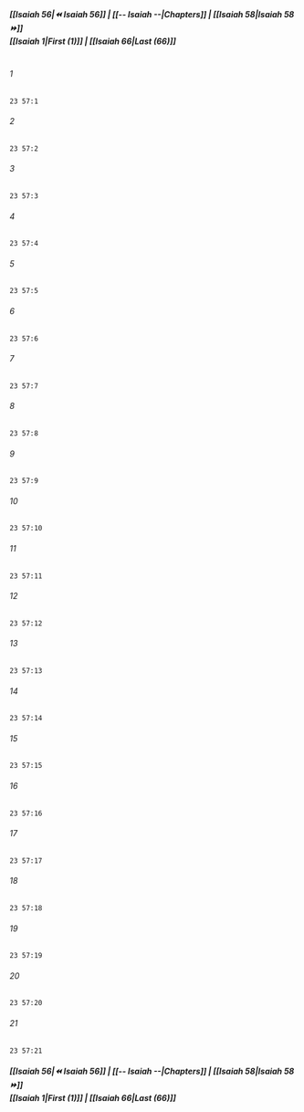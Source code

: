 
##### **[[Isaiah 56|⏪ Isaiah 56]] | [[-- Isaiah --|Chapters]] | [[Isaiah 58|Isaiah 58 ⏩]]**<br>**[[Isaiah 1|First (1)]] | [[Isaiah 66|Last (66)]]**<br><br>

###### 1
``` verse
23 57:1
```
###### 2
``` verse
23 57:2
```
###### 3
``` verse
23 57:3
```
###### 4
``` verse
23 57:4
```
###### 5
``` verse
23 57:5
```
###### 6
``` verse
23 57:6
```
###### 7
``` verse
23 57:7
```
###### 8
``` verse
23 57:8
```
###### 9
``` verse
23 57:9
```
###### 10
``` verse
23 57:10
```
###### 11
``` verse
23 57:11
```
###### 12
``` verse
23 57:12
```
###### 13
``` verse
23 57:13
```
###### 14
``` verse
23 57:14
```
###### 15
``` verse
23 57:15
```
###### 16
``` verse
23 57:16
```
###### 17
``` verse
23 57:17
```
###### 18
``` verse
23 57:18
```
###### 19
``` verse
23 57:19
```
###### 20
``` verse
23 57:20
```
###### 21
``` verse
23 57:21
```

##### **[[Isaiah 56|⏪ Isaiah 56]] | [[-- Isaiah --|Chapters]] | [[Isaiah 58|Isaiah 58 ⏩]]**<br>**[[Isaiah 1|First (1)]] | [[Isaiah 66|Last (66)]]**
